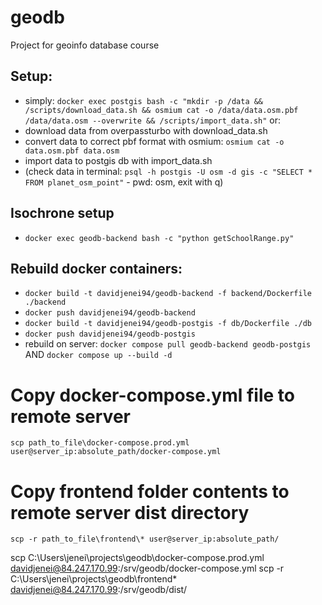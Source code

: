 # geodb
Project for geoinfo database course

## Setup:
- simply: `docker exec postgis bash -c "mkdir -p /data && /scripts/download_data.sh && osmium cat -o /data/data.osm.pbf /data/data.osm --overwrite && /scripts/import_data.sh"`
or:
- download data from overpassturbo with download_data.sh
- convert data to correct pbf format with osmium: `osmium cat -o data.osm.pbf data.osm` 
- import data to postgis db with import_data.sh
- (check data in terminal: `psql -h postgis -U osm -d gis -c "SELECT * FROM planet_osm_point"` - pwd: osm, exit with q)

## Isochrone setup
- `docker exec geodb-backend bash -c "python getSchoolRange.py"`

## Rebuild docker containers:
- `docker build -t davidjenei94/geodb-backend -f backend/Dockerfile ./backend`
- `docker push davidjenei94/geodb-backend`
- `docker build -t davidjenei94/geodb-postgis -f db/Dockerfile ./db`
- `docker push davidjenei94/geodb-postgis`
- rebuild on server: `docker compose pull geodb-backend geodb-postgis` AND `docker compose up --build -d`

# Copy docker-compose.yml file to remote server
`scp path_to_file\docker-compose.prod.yml user@server_ip:absolute_path/docker-compose.yml`

# Copy frontend folder contents to remote server dist directory
`scp -r path_to_file\frontend\* user@server_ip:absolute_path/`

scp C:\Users\jenei\projects\geodb\docker-compose.prod.yml davidjenei@84.247.170.99:/srv/geodb/docker-compose.yml
scp -r C:\Users\jenei\projects\geodb\frontend\* davidjenei@84.247.170.99:/srv/geodb/dist/
